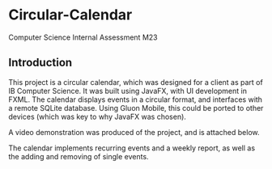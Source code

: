 # Circular-Calendar
Computer Science Internal Assessment M23

## Introduction
This project is a circular calendar, which was designed for a client as part of IB Computer Science. It was built using JavaFX, with UI development in FXML. The calendar displays events in a circular format, and interfaces with a remote SQLite database. Using Gluon Mobile, this could be ported to other devices (which was key to why JavaFX was chosen). 

A video demonstration was produced of the project, and is attached below. 

The calendar implements recurring events and a weekly report, as well as the adding and removing of single events. 






